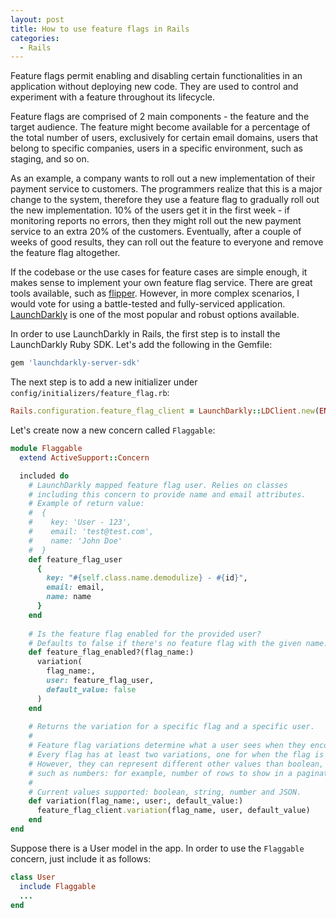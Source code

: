```yaml
---
layout: post
title: How to use feature flags in Rails
categories:
  - Rails
---
```


Feature flags permit enabling and disabling certain functionalities in an application without deploying new code. They are used to control and experiment with a feature throughout its lifecycle.

Feature flags are comprised of 2 main components - the feature and the target audience. The feature might become available for a percentage of the total number of users, exclusively for certain email domains, users that belong to specific companies, users in a specific environment, such as staging, and so on.

As an example, a company wants to roll out a new implementation of their payment service to customers. The programmers realize that this is a major change to the system, therefore they use a feature flag to gradually roll out the new implementation. 10% of the users get it in the first week - if monitoring reports no errors, then they might roll out the new payment service to an extra 20% of the customers. Eventually, after a couple of weeks of good results, they can roll out the feature to everyone and remove the feature flag altogether.

If the codebase or the use cases for feature cases are simple enough, it makes sense to implement your own feature flag service. There are great tools available, such as [flipper](https://github.com/jnunemaker/flipper). However, in more complex scenarios, I would vote for using a battle-tested and fully-serviced application. [LaunchDarkly](https://launchdarkly.com) is one of the most popular and robust options available.

In order to use LaunchDarkly in Rails, the first step is to install the LaunchDarkly Ruby SDK. Let's add the following in the Gemfile:

```ruby
gem 'launchdarkly-server-sdk'
```

The next step is to add a new initializer under `config/initializers/feature_flag.rb`:

```ruby
Rails.configuration.feature_flag_client = LaunchDarkly::LDClient.new(ENV['SDK_KEY'])
```

Let's create now a new concern called `Flaggable`:

```ruby
module Flaggable
  extend ActiveSupport::Concern

  included do
    # LaunchDarkly mapped feature flag user. Relies on classes
    # including this concern to provide name and email attributes.
    # Example of return value:
    #  {
    #    key: 'User - 123',
    #    email: 'test@test.com',
    #    name: 'John Doe'
    #  }
    def feature_flag_user
      {
        key: "#{self.class.name.demodulize} - #{id}",
        email: email,
        name: name
      }
    end
    
    # Is the feature flag enabled for the provided user?
    # Defaults to false if there's no feature flag with the given name.
    def feature_flag_enabled?(flag_name:)
      variation(
        flag_name:,
        user: feature_flag_user,
        default_value: false
      )
    end
    
    # Returns the variation for a specific flag and a specific user.
    #
    # Feature flag variations determine what a user sees when they encounter a feature flag.
    # Every flag has at least two variations, one for when the flag is off, and one for when it's on.
    # However, they can represent different other values than boolean,
    # such as numbers: for example, number of rows to show in a paginated table.
    #
    # Current values supported: boolean, string, number and JSON.
    def variation(flag_name:, user:, default_value:)
      feature_flag_client.variation(flag_name, user, default_value)
    end
end
```

Suppose there is a User model in the app. In order to use the `Flaggable` concern, just include it as follows:

```ruby
class User
  include Flaggable
  ...
end
```
